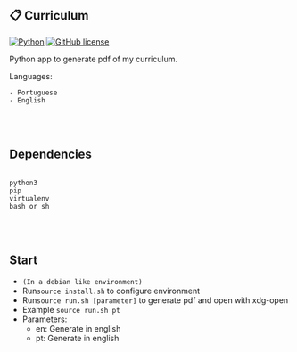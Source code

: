 ## 📋 Curriculum

[![Python](https://img.shields.io/badge/language-Python-green.svg)](https://github.com/pedro-hs/checkbox.sh/blob/master/checkbox.sh) [![GitHub license](https://img.shields.io/badge/license-MIT-blue.svg)](https://raw.githubusercontent.com/pedro-hs/terminal-checkbox.sh/master/LICENSE.md)

Python app to generate pdf of my curriculum.

Languages:

```
- Portuguese
- English
```

<br></br>

## Dependencies

```

python3
pip
virtualenv
bash or sh

```

<br></br>

## Start

- `(In a debian like environment)`
- Run`source install.sh` to configure environment
- Run`source run.sh [parameter]` to generate pdf and open with xdg-open
- Example `source run.sh pt`
- Parameters:
  - en: Generate in english
  - pt: Generate in english
